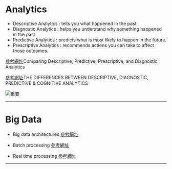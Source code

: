 # Analytics
* Descriptive Analytics : tells you what happened in the past.
* Diagnostic Analytics : helps you understand why something happened in the past.
* Predictive Analytics : predicts what is most likely to happen in the future.
* Prescriptive Analytics : recommends actions you can take to affect those outcomes.

[參考網址](https://www.logianalytics.com/predictive-analytics/comparing-descriptive-predictive-prescriptive-and-diagnostic-analytics/)Comparing Descriptive, Predictive, Prescriptive, and Diagnostic Analytics

[參考網址](https://demand-planning.com/2020/01/20/the-differences-between-descriptive-diagnostic-predictive-cognitive-analytics/)THE DIFFERENCES BETWEEN DESCRIPTIVE, DIAGNOSTIC, PREDICTIVE & COGNITIVE ANALYTICS

![重要](https://azurecomcdn.azureedge.net/mediahandler/acomblog/media/Default/blog/f4891908-9e54-49c1-b8f8-615e76f2920e.jpg)

------------------------

# Big Data

* Big data architectures 
[參考網址](https://docs.microsoft.com/en-us/azure/architecture/data-guide/big-data/)
  
* Batch processing
[參考網址](https://docs.microsoft.com/en-us/azure/architecture/data-guide/big-data/batch-processing)

* Real time processing
[參考網址](https://docs.microsoft.com/en-us/azure/architecture/data-guide/big-data/real-time-processing)

------------------------
